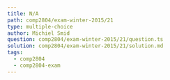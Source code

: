 ```yaml
---
title: N/A
path: comp2804/exam-winter-2015/21
type: multiple-choice
author: Michiel Smid
question: comp2804/exam-winter-2015/21/question.ts
solution: comp2804/exam-winter-2015/21/solution.md
tags:
  - comp2804
  - comp2804-exam
---
```

